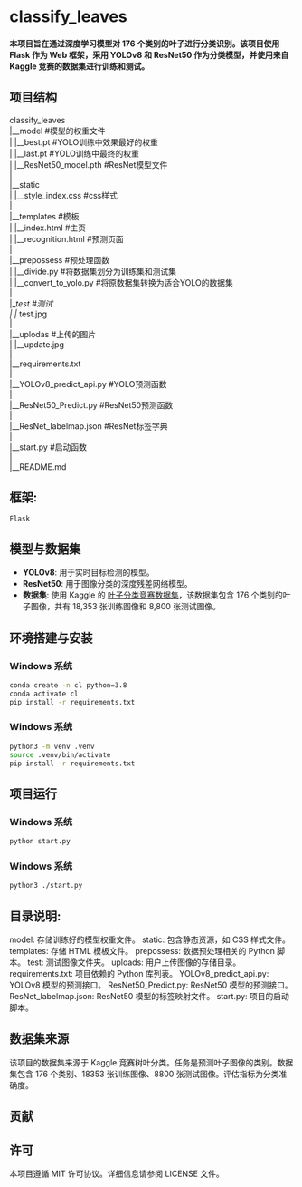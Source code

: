# classify_leaves  
#### 本项目旨在通过深度学习模型对 176 个类别的叶子进行分类识别。该项目使用 Flask 作为 Web 框架，采用 YOLOv8 和 ResNet50 作为分类模型，并使用来自 Kaggle 竞赛的数据集进行训练和测试。 

## 项目结构

classify_leaves  
 |__model    #模型的权重文件  
 | |__best.pt #YOLO训练中效果最好的权重  
 | |__last.pt #YOLO训练中最终的权重  
 | |__ResNet50_model.pth  #ResNet模型文件  
 |  
 |__static  
 | |__style_index.css    #css样式  
 |  
 |__templates    #模板  
 |  |__index.html   #主页  
 |  |__recognition.html #预测页面  
 |  
 |__prepossess   #预处理函数  
 | |__divide.py  #将数据集划分为训练集和测试集  
 | |__convert_to_yolo.py  #将原数据集转换为适合YOLO的数据集  
 |  
 |__test  #测试  
 | |_ test.jpg  
 |  
 |__uplodas  #上传的图片  
 | |__update.jpg  
 |  
 |__requirements.txt  
 |  
 |__YOLOv8_predict_api.py    #YOLO预测函数  
 |  
 |__ResNet50_Predict.py  #ResNet50预测函数  
 |  
 |__ResNet_labelmap.json #ResNet标签字典  
 |  
 |__start.py #启动函数  
 |  
 |__README.md  

## 框架:  
    Flask  
  
## 模型与数据集
- **YOLOv8**: 用于实时目标检测的模型。
- **ResNet50**: 用于图像分类的深度残差网络模型。
- **数据集**: 使用 Kaggle 的 [叶子分类竞赛数据集](https://www.kaggle.com/c/classify-leaves)，该数据集包含 176 个类别的叶子图像，共有 18,353 张训练图像和 8,800 张测试图像。
  
## 环境搭建与安装
 ### Windows 系统
```bash
conda create -n cl python=3.8
conda activate cl
pip install -r requirements.txt
```

### Windows 系统
```bash
python3 -m venv .venv
source .venv/bin/activate
pip install -r requirements.txt
```

## 项目运行
 ### Windows 系统
```bash
python start.py
```

### Windows 系统
```bash
python3 ./start.py
```

## 目录说明:
model: 存储训练好的模型权重文件。
static: 包含静态资源，如 CSS 样式文件。
templates: 存储 HTML 模板文件。
prepossess: 数据预处理相关的 Python 脚本。
test: 测试图像文件夹。
uploads: 用户上传图像的存储目录。
requirements.txt: 项目依赖的 Python 库列表。
YOLOv8_predict_api.py: YOLOv8 模型的预测接口。
ResNet50_Predict.py: ResNet50 模型的预测接口。
ResNet_labelmap.json: ResNet50 模型的标签映射文件。
start.py: 项目的启动脚本。
  
## 数据集来源
该项目的数据集来源于 Kaggle 竞赛树叶分类。任务是预测叶子图像的类别。数据集包含 176 个类别、18353 张训练图像、8800 张测试图像。评估指标为分类准确度。

## 贡献

## 许可
本项目遵循 MIT 许可协议。详细信息请参阅 LICENSE 文件。
